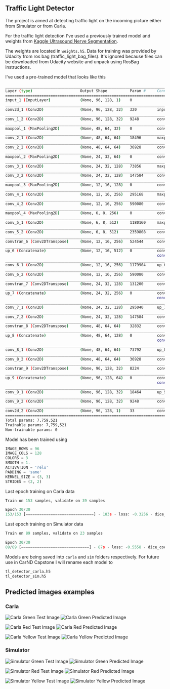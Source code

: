 ## Traffic Light Detector

The project is aimed at detecting traffic light on the incoming picture either from Simulator or from Carla.

For the traffic light detection I've used a previously trained model and weights from [Kaggle Ultrasound Nerve Segmentation](https://github.com/ooleksyuk/kaggle-ultrasound-nerve-segmentation).

The weights are located in `weights.h5`. Data for training was provided by Udacity from ros bag (traffic_light_bag_files). It's ignored because files can be downloaded from Udacity website and unpack using RosBag instructions.

I've used a pre-trained model that looks like this 

```bash
____________________________________________________________________________________________________
Layer (type)                     Output Shape          Param #     Connected to
====================================================================================================
input_1 (InputLayer)             (None, 96, 128, 1)    0
____________________________________________________________________________________________________
conv2d_1 (Conv2D)                (None, 96, 128, 32)   320         input_1[0][0]
____________________________________________________________________________________________________
conv_1_2 (Conv2D)                (None, 96, 128, 32)   9248        conv2d_1[0][0]
____________________________________________________________________________________________________
maxpool_1 (MaxPooling2D)         (None, 48, 64, 32)    0           conv_1_2[0][0]
____________________________________________________________________________________________________
conv_2_1 (Conv2D)                (None, 48, 64, 64)    18496       maxpool_1[0][0]
____________________________________________________________________________________________________
conv_2_2 (Conv2D)                (None, 48, 64, 64)    36928       conv_2_1[0][0]
____________________________________________________________________________________________________
maxpool_2 (MaxPooling2D)         (None, 24, 32, 64)    0           conv_2_2[0][0]
____________________________________________________________________________________________________
conv_3_1 (Conv2D)                (None, 24, 32, 128)   73856       maxpool_2[0][0]
____________________________________________________________________________________________________
conv_3_2 (Conv2D)                (None, 24, 32, 128)   147584      conv_3_1[0][0]
____________________________________________________________________________________________________
maxpool_3 (MaxPooling2D)         (None, 12, 16, 128)   0           conv_3_2[0][0]
____________________________________________________________________________________________________
conv_4_1 (Conv2D)                (None, 12, 16, 256)   295168      maxpool_3[0][0]
____________________________________________________________________________________________________
conv_4_2 (Conv2D)                (None, 12, 16, 256)   590080      conv_4_1[0][0]
____________________________________________________________________________________________________
maxpool_4 (MaxPooling2D)         (None, 6, 8, 256)     0           conv_4_2[0][0]
____________________________________________________________________________________________________
conv_5_1 (Conv2D)                (None, 6, 8, 512)     1180160     maxpool_4[0][0]
____________________________________________________________________________________________________
conv_5_2 (Conv2D)                (None, 6, 8, 512)     2359808     conv_5_1[0][0]
____________________________________________________________________________________________________
convtran_6 (Conv2DTranspose)     (None, 12, 16, 256)   524544      conv_5_2[0][0]
____________________________________________________________________________________________________
up_6 (Concatenate)               (None, 12, 16, 512)   0           convtran_6[0][0]
                                                                   conv_4_2[0][0]
____________________________________________________________________________________________________
conv_6_1 (Conv2D)                (None, 12, 16, 256)   1179904     up_6[0][0]
____________________________________________________________________________________________________
conv_6_2 (Conv2D)                (None, 12, 16, 256)   590080      conv_6_1[0][0]
____________________________________________________________________________________________________
convtran_7 (Conv2DTranspose)     (None, 24, 32, 128)   131200      conv_6_2[0][0]
____________________________________________________________________________________________________
up_7 (Concatenate)               (None, 24, 32, 256)   0           convtran_7[0][0]
                                                                   conv_3_2[0][0]
____________________________________________________________________________________________________
conv_7_1 (Conv2D)                (None, 24, 32, 128)   295040      up_7[0][0]
____________________________________________________________________________________________________
conv_7_2 (Conv2D)                (None, 24, 32, 128)   147584      conv_7_1[0][0]
____________________________________________________________________________________________________
convtran_8 (Conv2DTranspose)     (None, 48, 64, 64)    32832       conv_7_2[0][0]
____________________________________________________________________________________________________
up_8 (Concatenate)               (None, 48, 64, 128)   0           convtran_8[0][0]
                                                                   conv_2_2[0][0]
____________________________________________________________________________________________________
conv_8_1 (Conv2D)                (None, 48, 64, 64)    73792       up_8[0][0]
____________________________________________________________________________________________________
conv_8_2 (Conv2D)                (None, 48, 64, 64)    36928       conv_8_1[0][0]
____________________________________________________________________________________________________
convtran_9 (Conv2DTranspose)     (None, 96, 128, 32)   8224        conv_8_2[0][0]
____________________________________________________________________________________________________
up_9 (Concatenate)               (None, 96, 128, 64)   0           convtran_9[0][0]
                                                                   conv_1_2[0][0]
____________________________________________________________________________________________________
conv_9_1 (Conv2D)                (None, 96, 128, 32)   18464       up_9[0][0]
____________________________________________________________________________________________________
conv_9_2 (Conv2D)                (None, 96, 128, 32)   9248        conv_9_1[0][0]
____________________________________________________________________________________________________
conv2d_2 (Conv2D)                (None, 96, 128, 1)    33          conv_9_2[0][0]
====================================================================================================
Total params: 7,759,521
Trainable params: 7,759,521
Non-trainable params: 0
```

Model has been trained using
```python
IMAGE_ROWS = 96
IMAGE_COLS = 128
COLORS = 3
SMOOTH = 1.
ACTIVATION = 'relu'
PADDING = 'same'
KERNEL_SIZE = (3, 3)
STRIDES = (2, 2)
```

Last epoch training on Carla data
```python
Train on 153 samples, validate on 39 samples

Epoch 30/30
153/153 [==============================] - 183s - loss: -0.3256 - dice_coef: 0.3256 - val_loss: -0.2416 - val_dice_coef: 0.2416
```

Last epoch training on Simulator data
```python
Train on 89 samples, validate on 23 samples

Epoch 30/30
89/89 [==============================] - 87s - loss: -0.5558 - dice_coef: 0.5558 - val_loss: -0.4949 - val_dice_coef: 0.4949
```

Models are being saved into `carla` and `sim` folders respectively. For future use in CarND Capstone I will rename each model to
```bash
tl_detector_carla.h5
tl_detector_sim.h5
```

## Predicted images examples

### Carla
![Carla Green Test Image](./carla/data/test/green/just_traffic_light_0001.jpg)
![Carla Green Predicted Image](./preds/carla/data/test/green/just_traffic_light_0001.pred.png)

![Carla Red Test Image](./carla/data/test/red/just_traffic_light_0153.jpg)
![Carla Red Predicted Image](./preds/carla/data/test/red/just_traffic_light_0153.pred.png)

![Carla Yellow Test Image](./carla/data/test/yellow/just_traffic_light_0700.jpg)
![Carla Yellow Predicted Image](./preds/carla/data/test/yellow/just_traffic_light_0700.pred.png)

### Simulator
![Simulator Green Test Image](./sim/data/test/green/1510506838938811063_8540_2.jpg)
![Simulator Green Predicted Image](./preds/sim/data/test/green/1510506838938811063_8540_2.pred.png)

![Simulator Red Test Image](./sim/data/test/red/session1_6.jpg)
![Simulator Red Predicted Image](./preds/sim/data/test/red/session1_6.pred.png)

![Simulator Yellow Test Image](./sim/data/test/yellow/left0800.jpg)
![Simulator Yellow Predicted Image](./preds/sim/data/test/yellow/left0800.pred.png)
